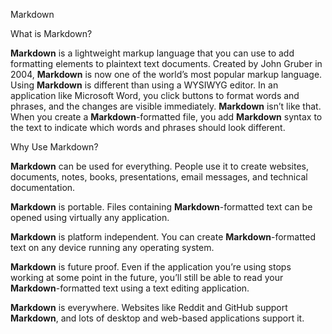 Markdown

What is Markdown?

**Markdown** is a lightweight markup language that you can use to add formatting elements to plaintext text documents. 
Created by John Gruber in 2004, **Markdown** is now one of the world’s most popular markup language. 
Using **Markdown** is different than using a WYSIWYG editor. In an application like Microsoft Word, you click buttons to format words and phrases, 
and the changes are visible immediately. **Markdown** isn’t like that. When you create a **Markdown**-formatted file, you add **Markdown** syntax to the text to indicate which words and phrases should look different.

Why Use Markdown?

**Markdown** can be used for everything. People use it to create websites, documents, notes, books, presentations, email messages, and technical documentation.

**Markdown** is portable. Files containing **Markdown**-formatted text can be opened using virtually any application. 

**Markdown** is platform independent. You can create **Markdown**-formatted text on any device running any operating system.

**Markdown** is future proof. Even if the application you’re using stops working at some point in the future, you’ll still be able to read your **Markdown**-formatted text using a text editing application. 

**Markdown** is everywhere. Websites like Reddit and GitHub support **Markdown**, and lots of desktop and web-based applications support it.